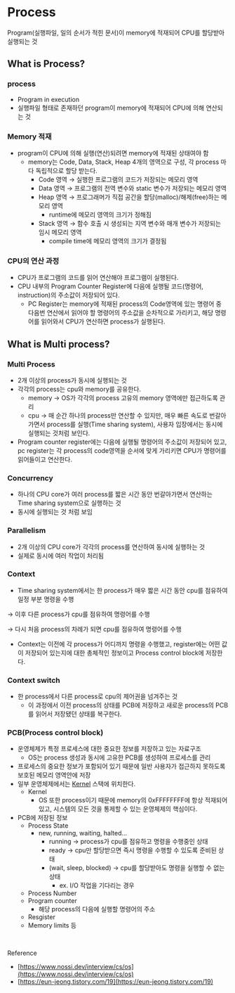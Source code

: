 # Process

Program(실행파일, 일의 순서가 적힌 문서)이 memory에 적재되어 CPU를 할당받아 실행되는 것

## What is Process?

### process

- Program in execution
- 실행파일 형태로 존재하던 program이 memory에 적재되어 CPU에 의해 연산되는 것

### Memory 적재

- program이 CPU에 의해 실행(연산)되려면 memory에 적재된 상태여야 함
    - memory는 Code, Data, Stack, Heap 4개의 영역으로 구성, 각 process 마다 독립적으로 할당 받는다.
        - Code 영역 → 실행한 프로그램의 코드가 저장되는 메모리 영역
        - Data 영역 → 프로그램의 전역 변수와 static 변수가 저장되는 메모리 영역
        - Heap 영역 → 프로그래머가 직접 공간을 할당(malloc)/해제(free)하는 메모리 영역
            - runtime에 메모리 영역의 크기가 정해짐
        - Stack 영역 → 함수 호출 시 생성되는 지역 변수와 매개 변수가 저장되는 임시 메모리 영역
            - compile time에 메모리 영역의 크기가 결정됨

### CPU의 연산 과정

- CPU가 프로그램의 코드를 읽어 연산해야 프로그램이 실행된다.
- CPU 내부의 Program Counter Register에 다음에 실행될 코드(명령어, instruction)의 주소값이 저장되어 있다.
    - PC Register는 memory에 적재된 process의 Code영역에 있는 명령어 중 다음번 연산에서 읽어야 할 명령어의 주소값을 순차적으로 가리키고, 해당 명령어를 읽어와서 CPU가 연산하면 process가 실행된다.

## What is Multi process?

### Multi Process

- 2개 이상의 process가 동시에 실행되는 것
- 각각의 process는 cpu와 memory를 공유한다.
    - memory → OS가 각각의 process 고유의 memory 영역에만 접근하도록 관리
    - cpu → 매 순간 하나의 process만 연산할 수 있지만, 매우 빠른 속도로 번갈아 가면서 process를 실행(Time sharing system), 사용자 입장에서는 동시에 실행되는 것처럼 보인다.
- Program counter register에는 다음에 실행될 명령어의 주소값이 저장되어 있고, pc register는 각 process의 code영역을 순서에 맞게 가리키면 CPU가 명령어를 읽어들이고 연산한다.

### Concurrency

- 하나의 CPU core가 여러 process를 짧은 시간 동안 번갈아가면서 연산하는 Time sharing system으로 실행하는 것
- 동시에 실행되는 것 처럼 보임

### Parallelism

- 2개 이상의 CPU core가 각각의 process를 연산하여 동시에 실행하는 것
- 실제로 동시에 여러 작업이 처리됨

### Context

- Time sharing system에서는 한 process가 매우 짧은 시간 동안 cpu를 점유하여 일정 부분 명령을 수행

→ 이후 다른 process가 cpu를 점유하여 명령어를 수행

→ 다시 처음 process의 차례가 되면 cpu를 점유하여 명령어를 수행

- Context는 이전에 각 process가 어디까지 명령을 수행했고, register에는 어떤 값이 저장되어 있는지에 대한 총체적인 정보이고 Process control block에 저장한다.

### Context switch

- 한 process에서 다른 process로 cpu의 제어권을 넘겨주는 것
    - 이 과정에서 이전 process의 상태를 PCB에 저장하고 새로운 process의 PCB를 읽어서 저장됐던 상태를 복구한다.

### PCB(Process control block)

- 운영체제가 특정 프로세스에 대한 중요한 정보를 저장하고 있는 자료구조
    - OS는 process 생성과 동시에 고유한 PCB를 생성하여 프로세스를 관리
- 프로세스의 중요한 정보가 포함되어 있기 때문에 일반 사용자가 접근하지 못하도록 보호된 메모리 영역안에 저장
- 일부 운영체제에서는 [Kernel](https://ko.wikipedia.org/wiki/%EC%BB%A4%EB%84%90_(%EC%BB%B4%ED%93%A8%ED%8C%85)) 스택에 위치한다.
    - Kernel
        - OS 또한 process이기 때문에 memory의 0xFFFFFFFF에 항상 적재되어있고, 시스템의 모든 것을 통제할 수 있는 운영체제의 핵심이다.
- PCB에 저장된 정보
    - Process State
        - new, running, waiting, halted…
            - running → process가 cpu를 점유하고 명령을 수행중인 상태
            - ready → cpu만 할당받으면 즉시 명령을 수행할 수 있도록 준비된 상태
            - (wait, sleep, blocked) → cpu를 할당받아도 명령을 실행할 수 없는 상태
                - ex. I/O 작업을 기다리는 경우
    - Process Number
    - Program counter
        - 해당 process의 다음에 실행할 명령어의 주소
    - Resgister
    - Memory limits 등
  
<br>

Reference
- [https://www.nossi.dev/interview/cs/os](https://www.nossi.dev/interview/cs/os)
- [https://eun-jeong.tistory.com/19](https://eun-jeong.tistory.com/19)
